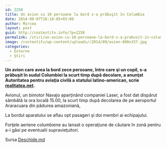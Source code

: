 ```yaml
---
id: 2258
title: Un avion cu 10 persoane la bord s-a prăbuşit în Columbia
date: 2014-09-07T16:18:05+03:00
author: Mircea
layout: post
guid: http://costestitv.info/?p=2258
permalink: /stiri/un-avion-cu-10-persoane-la-bord-s-a-prabusit-in-columbia/
image: /costestitv/wp-content/uploads//2014/09/avion-600x337.jpg
categories:
  - Externe
  - Știri
---
```

**Un avion care avea la bord zece persoane, între care şi un copil, s-a prăbuşit în sudul Columbiei la scurt timp după decolare, a anunţat Autoritatea pentru aviaţia civilă a statului latino-american, scrie [realitatea.net](http://www.realitatea.net/un-avion-cu-10-persoane-la-bord-s-a-prabusit-in-columbia_1519322.html#ixzz3Cc5aHwXv%20%20Follow%20us:%20@realitatea%20on%20Twitter).**<!--more-->

Avionul, un bimotor Navajo aparţinând companiei Laser, a fost dat dispărut sâmbătă la ora locală 15.00, la scurt timp după decolarea de pe aeroportul Araracuara din pădurea amazoniană<a href="http://jurnalul.ro/stiri/externe/un-avion-cu-10-persoane-la-bord-s-a-prabusit-in-columbia-677067.html" target="_blank">.</a>

La bordul aparatului se aflau opt pasageri şi doi membri ai echipajului.

Forţele aeriene columbiene au lansat o operaţiune de căutare în zonă pentru a-i găsi pe eventualii supravieţuitori.

Sursa <a href="http://deschide.md" target="_blank">Deschide.md</a>